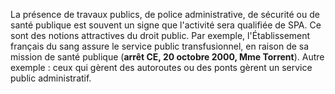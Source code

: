 La présence de travaux publics, de police administrative, de sécurité ou de santé publique est souvent un signe que l'activité sera qualifiée de SPA. Ce sont des notions attractives du droit public. Par exemple, l'Établissement français du sang assure le service public transfusionnel, en raison de sa mission de santé publique (**arrêt CE, 20 octobre 2000, Mme Torrent**). Autre exemple : ceux qui gèrent des autoroutes ou des ponts gèrent un service public administratif.